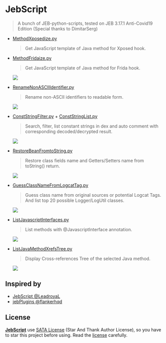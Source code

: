 # JebScript

> A bunch of JEB-python-scripts, tested on JEB 3.17.1 Anti-Covid19 Edition (Special thanks to DimitarSerg)

- [MethodXposedize.py](MethodXposedize.py)
  >Get JavaScript template of Java method for Xposed hook.

- [MethodFridaize.py](MethodFridaize.py)
  >Get JavaScript template of Java method for Frida hook.

  ![](images/MethodFridaize.gif)

- [RenameNonASCIIIdentifier.py](RenameNonASCIIIdentifier.py)
  >Rename non-ASCII identifiers to readable form.

  ![](images/RenameNonASCIIIdentifier.gif)

- [ConstStringFilter.py](ConstStringFilter.py) + [ConstStringList.py](ConstStringList.py)
  >Search, filter, list constant strings in dex and auto comment with corresponding decoded/decrypted result.

  ![](images/ConstantStringFilter.gif)

- [RestoreBeanFromtoString.py](RestoreBeanFromtoString.py)
  >Restore class fields name and Getters/Setters name from toString() return.

  ![](images/RestoreBeanFromtoString.gif)

- [GuessClassNameFromLogcatTag.py](GuessClassNameFromLogcatTag.py)
  >Guess class name from original sources or potential Logcat Tags.   
  >And list top 20 possible Logger/LogUtil classes.

  ![](images/GuessClassNameFromLogcatTag.gif)

- [ListJavascriptInterfaces.py](ListJavascriptInterfaces.py)
  >List methods with @JavascriptInterface annotation.

  ![](images/ListJavascriptInterfaces.gif)
  
- [ListJavaMethodXrefsTree.py](ListJavaMethodXrefsTree.py)
  >Display Cross-references Tree of the selected Java method.

  ![](images/ListJavaMethodXrefsTree.gif)

## Inspired by

- [JebScript @LeadroyaL](https://github.com/LeadroyaL/JebScript)
- [jebPlugins @flankerhqd](https://github.com/flankerhqd/jebPlugins)

## License

**[JebScript](https://github.com/2Y2s1mple/JebScript)** use [SATA License](LICENSE.txt) (Star And Thank Author License), so you have to star this project before using. Read the [license](LICENSE.txt) carefully.
